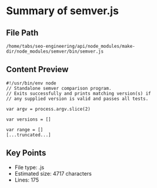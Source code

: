 # Summary of semver.js
  
## File Path
`/home/tabs/seo-engineering/api/node_modules/make-dir/node_modules/semver/bin/semver.js`

## Content Preview
```
#!/usr/bin/env node
// Standalone semver comparison program.
// Exits successfully and prints matching version(s) if
// any supplied version is valid and passes all tests.

var argv = process.argv.slice(2)

var versions = []

var range = []
[...truncated...]
```

## Key Points
- File type: .js
- Estimated size: 4717 characters
- Lines: 175
